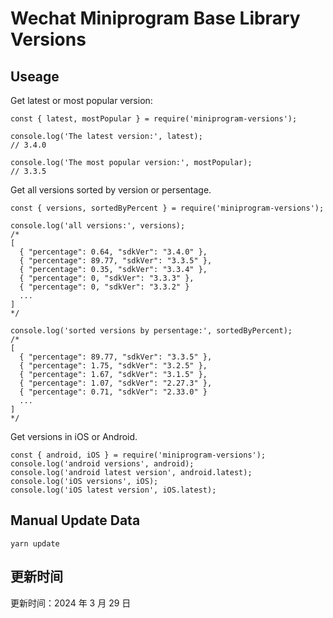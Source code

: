 
# Wechat Miniprogram Base Library Versions

## Useage

Get latest or most popular version:

```;
const { latest, mostPopular } = require('miniprogram-versions');

console.log('The latest version:', latest);
// 3.4.0

console.log('The most popular version:', mostPopular);
// 3.3.5

```

Get all versions sorted by version or persentage.

```
const { versions, sortedByPercent } = require('miniprogram-versions');

console.log('all versions:', versions);
/*
[
  { "percentage": 0.64, "sdkVer": "3.4.0" },
  { "percentage": 89.77, "sdkVer": "3.3.5" },
  { "percentage": 0.35, "sdkVer": "3.3.4" },
  { "percentage": 0, "sdkVer": "3.3.3" },
  { "percentage": 0, "sdkVer": "3.3.2" }
  ...
]
*/

console.log('sorted versions by persentage:', sortedByPercent);
/*
[
  { "percentage": 89.77, "sdkVer": "3.3.5" },
  { "percentage": 1.75, "sdkVer": "3.2.5" },
  { "percentage": 1.67, "sdkVer": "3.1.5" },
  { "percentage": 1.07, "sdkVer": "2.27.3" },
  { "percentage": 0.71, "sdkVer": "2.33.0" }
  ...
]
*/
```

Get versions in iOS or Android.

```
const { android, iOS } = require('miniprogram-versions');
console.log('android versions', android);
console.log('android latest version', android.latest);
console.log('iOS versions', iOS);
console.log('iOS latest version', iOS.latest);
```

## Manual Update Data

```
yarn update
```

## 更新时间

更新时间：2024 年 3 月 29 日
